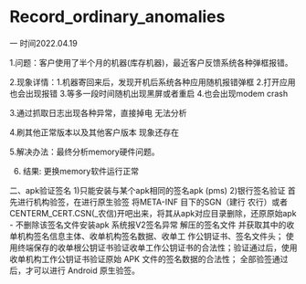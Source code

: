 # Record_ordinary_anomalies

一 时间2022.04.19

1.问题：客户使用了半个月的机器(库存机器)，最近客户反馈系统各种弹框报错。
 
2.现象详情：1.机器寄回来后，发现开机后系统各种应用随机报错弹框 2.打开应用也会出现报错 3.等多一段时间随机出现黑屏或者重启 4.也会出现modem crash
  
3.通过抓取日志出现各种异常，直接掉电 无法分析

4.刷其他正常版本以及其他客户版本 现象还存在

5.解决办法：最终分析memory硬件问题。

6. 结果: 更换memory软件运行正常
  

二、apk验证签名
1)只能安装与某个apk相同的签名apk (pms)
2)银行签名验证
  首先进行机构验签，在进行原生验签
  将META-INF 目下的SGN（建行 农行）或者CENTERM_CERT.CSN(_农信)开吧出来，将其从apk对应目录删除，还原原始apk - 不删除该签名文件安装apk 系统报V2签名异常
  解压的签名文件 并获取其中的收单机构签名信息主体、收单机构签名数据、收单工 作公钥证书、签名文件头；
使用终端保存的收单根公钥证书验证收单工作公钥证书的合法性；验证通过后，使用收单机构工作公钥证书验证原始 APK 文件的签名数据的合法性；
全部验签通过后，才可以进行 Android 原生验签。
